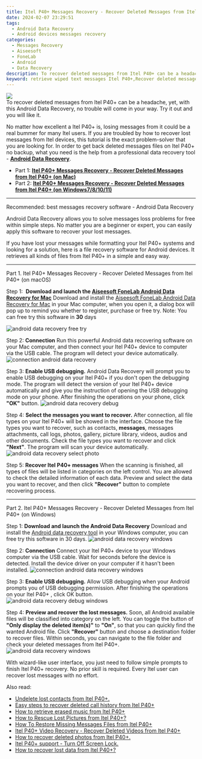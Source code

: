 ```yaml
---
title: Itel P40+ Messages Recovery - Recover Deleted Messages from Itel P40+
date: 2024-02-07 23:29:51
tags: 
  - Android Data Recovery
  - Android devices messages recovery
categories: 
  - Messages Recovery
  - Aiseesoft
  - FoneLab
  - Android
  - Data Recovery
description: To recover deleted messages from Itel P40+ can be a headache, yet, with this Android Data Recovery, no trouble will come in your way. Try it out and you will like it.
keyword: retrieve wiped text messages Itel P40+,Recover deleted messages,retrieve wiped messages Itel P40+,recover lost messages from Itel P40+,undelete messages from Itel P40+,broken Itel P40+ text messages recovery solution,deletes messages of Itel P40+,how to restore your files from Itel P40+,does the Itel P40+ have a backup for deleted messages,recover deleted messages 2018 for Itel P40+,how do i recover messages on Itel P40+,Itel P40+ issues with messages deleted
---
```


<img src="https://img0mobiles.techidaily.com/images/best-assets/devices/itel/itel-p40plus/1.jpg" class="atpl-imgstyle"  />

<div class="atpl-content atpl-for-fonelab-android recover-messages">

<div class="atpl-post-description-part-1">
To recover deleted messages from Itel P40+ can be a headache, yet, with this Android Data Recovery, no trouble will come in your way. Try it out and you will like it.
</div>




<div class="atpl-post-description-part-2">
<div class="tpl-content-sub-paragraph-normal">
  <p>
      No matter how excellent a Itel P40+ is, losing messages from it could be a real bummer for many Itel users. If you are troubled by how to recover lost messages from Itel  devices, this tutorial is the exact problem-solver that you are looking for. In order to get back deleted messages files on Itel P40+ no backup, what you need is the help from a professional data recovery tool - <a href="https://tools.techidaily.com/aiseesoft-android-data-recovery/" target="_blank" rel="noopener"><strong>Android Data Recovery</strong></a>.
  </p>
</div>
</div>

<ul>
  <li>Part 1: <strong><a href="#p1">Itel P40+ Messages Recovery - Recover Deleted Messages from Itel P40+ (on Mac)</a></strong></li>
  <li>Part 2: <strong><a href="#p2">Itel P40+ Messages Recovery - Recover Deleted Messages from Itel P40+ (on Windows7/8/10/11)</a></strong></li>
</ul>

<hr>
<div class="atpl-post-description-part-3">
<div class="tpl-content-sub-paragraph-title">
  Recommended: best messages recovery software - Android Data Recovery
</div>
<div class="tpl-content-sub-paragraph-content">
  <p>
      Android Data Recovery allows you to solve messages loss problems for free within simple steps. No matter you are a beginner or expert, you can easily apply this software to recover your lost messages.
  </p>
  <p>
      If you have lost your messages while formatting your Itel P40+ systems and looking for a solution, here is a file recovery software for Android devices. It retrieves all kinds of files from Itel P40+ in a simple and easy way.
  </p>
</div>
</div>


<!-- Part 1 -->
<a id="p1" name="p1" ></a><hr>

<div>
  <span class="atpl-step-part-style">Part 1. Itel P40+ Messages Recovery - Recover Deleted Messages from Itel P40+ (on macOS)</span>
</div>  

<span class="atpl-stepstyle-a"><span>Step 1: </span></span> <strong>Download and launch the <a href="https://tools.techidaily.com/aiseesoft-android-data-recovery-for-mac/" target="_blank" rel="noopener">Aiseesoft FoneLab Android Data Recovery for Mac</a></strong>
Download and install the <a href="https://tools.techidaily.com/aiseesoft-android-data-recovery-for-mac/" target="_blank" rel="noopener">Aiseesoft FoneLab Android Data Recovery for Mac</a> in your Mac computer, when you open it, a dialog box will pop up to remind you whether to register, purchase or free try.
Note: You can free try this software in <strong>30</strong> days

<img src="https://tools.techidaily.com/images/apps/aiseesoft/android-data-recovery/mac-free-try.png" class="atpl-imgstyle" alt="android data recovery free try" />

<span class="atpl-stepstyle-a"><span>Step 2: </span></span> <strong>Connection</strong>
Run this powerful Android data recovering software on your Mac computer, and then connect your Itel P40+ device to computer via the USB cable. The program will detect your device automatically.
<img src="https://tools.techidaily.com/images/apps/aiseesoft/android-data-recovery/mac-connection-interface.jpg" class="atpl-imgstyle" alt="connection android data recovery" />

<span class="atpl-stepstyle-a"><span>Step 3: </span></span> <strong>Enable USB debugging.</strong>
Android Data Recovery will prompt you to enable USB debugging on your Itel P40+  if you don't open the debugging mode. The program will detect the version of your Itel P40+ device automatically and give you the instruction of opening the USB debugging mode on your phone. After finishing the operations on your phone, click <strong>"OK"</strong> button.
<img src="https://tools.techidaily.com/images/apps/aiseesoft/android-data-recovery/mac-android-usb-debug.jpg"  class="atpl-imgstyle" alt="android data recovery debug" />

<span class="atpl-stepstyle-a"><span>Step 4: </span></span> <strong>Select the messages you want to recover.</strong>
After connection, all file types on your Itel P40+ will be showed in the interface. Choose the file types you want to recover, such as contacts, <strong>messages</strong>, messages attachments, call logs, photos, gallery, picture library, videos, audios and other documents. Check the file types you want to recover and click  <b>"Next"</b>. The program will scan your device automatically.
<img src="https://tools.techidaily.com/images/apps/aiseesoft/android-data-recovery/mac-choose-type-messages.jpg" class="atpl-imgstyle" alt="android data recovery select photo" />

<span class="atpl-stepstyle-a"><span>Step 5: </span></span> <strong>Recover Itel P40+ messages</strong>
When the scanning is finished, all types of files will be listed in categories on the left control. You are allowed to check the detailed information of each data. Preview and select the data you want to recover, and then click <b>"Recover"</b> button to complete recovering process.

<a id="p2" name="p2"></a><hr>

<div class="atpl-step-part-style">Part 2. Itel P40+ Messages Recovery - Recover Deleted Messages from Itel P40+ (on Windows)</div>

<span class="atpl-stepstyle-a"><span>Step 1: </span></span> <strong>Download and launch the Android Data Recovery</strong>
Download and install the <a href="https://tools.techidaily.com/aiseesoft-android-data-recovery-for-win/" target="_blank" rel="noopener">Android data recovery tool</a> in your Windows computer, you can free try this software in 30 days.
<img src="https://tools.techidaily.com/images/apps/aiseesoft/android-data-recovery/win-start-interface.png"  class="atpl-imgstyle" alt="android data recovery windows" />

<span class="atpl-stepstyle-a"><span>Step 2: </span></span> <strong>Connection</strong>
Connect your Itel P40+ device to your Windows computer via the USB cable. Wait for seconds before the device is detected. Install the device driver on your computer if it hasn't been installed.
<img src="https://tools.techidaily.com/images/apps/aiseesoft/android-data-recovery/win-connection-interface.png" class="atpl-imgstyle" alt="connection android data recovery windows" />

<span class="atpl-stepstyle-a"><span>Step 3: </span></span> <strong>Enable USB debugging.</strong>
Allow USB debugging when your Android prompts you of USB debugging permission. After finishing the operations on your Itel P40+ , click OK button.
<img src="https://tools.techidaily.com/images/apps/aiseesoft/android-data-recovery/win-android-usb-debug.png" class="atpl-imgstyle" alt="android data recovery debug windows" />

<span class="atpl-stepstyle-a"><span>Step 4: </span></span> <strong>Preview and recover the lost messages.</strong>
Soon, all Android available files will be classified into category on the left. You can toggle the button of <b>"Only display the deleted item(s)"</b> to <b>"On"</b>, so that you can quickly find the wanted Android file. Click <b>"Recover"</b> button and choose a destination folder to recover files. Within seconds, you can navigate to the file folder and check your deleted messages from Itel P40+.
<img src="https://tools.techidaily.com/images/apps/aiseesoft/android-data-recovery/win-recover-messages.jpg" class="atpl-imgstyle" alt="android data recovery windows" />

<div class="atpl-post-description-part-4">
<div class="tpl-content-sub-paragraph-normal">
  <p>
    With wizard-like user interface, you just need to follow simple prompts to finish Itel P40+ recovery. No prior skill is required. Every Itel user can recover lost messages with no effort.
  </p>
</div>
</div>

<ins class="adsbygoogle"
     style="display:block"
     data-ad-client="ca-pub-7571918770474297"
     data-ad-slot="8358498916"
     data-ad-format="auto"
     data-full-width-responsive="true"></ins>

<span class="atpl-alsoreadstyle">Also read:</span>
<div><ul>
<li><a href="/undelete-lost-contacts-from-itel-p40plus-by-fonelab-android-recover-contacts/" target="_blank" rel="noopener"><u>Undelete lost contacts from Itel P40+.</u></a></li>
<li><a href="/easy-steps-to-recover-deleted-call-history-from-itel-p40plus-by-fonelab-android-recover-call-logs/" target="_blank" rel="noopener"><u>Easy steps to recover deleted call history from Itel P40+</u></a></li>
<li><a href="/how-to-retrieve-erased-music-from-itel-p40plus-by-fonelab-android-recover-music/" target="_blank" rel="noopener"><u>How to retrieve erased music from Itel P40+</u></a></li>
<li><a href="/how-to-rescue-lost-pictures-from-itel-p40plus-by-fonelab-android-recover-pictures/" target="_blank" rel="noopener"><u>How to Rescue Lost Pictures from Itel P40+?</u></a></li>
<li><a href="/how-to-restore-missing-messages-files-from-itel-p40plus-by-fonelab-android-recover-messages/" target="_blank" rel="noopener"><u>How To  Restore Missing Messages Files from Itel P40+</u></a></li>
<li><a href="/itel-p40plus-video-recovery-recover-deleted-videos-from-itel-p40plus-by-fonelab-android-recover-video/" target="_blank" rel="noopener"><u>Itel P40+ Video Recovery - Recover Deleted Videos from Itel P40+</u></a></li>
<li><a href="/how-to-recover-deleted-photos-from-itel-p40plus-by-fonelab-android-recover-photos/" target="_blank" rel="noopener"><u>How to recover deleted photos from Itel P40+.</u></a></li>
<li><a href="/itel-p40plus-support-turn-off-screen-lock-by-drfone-android-unlock-android-unlock/" target="_blank" rel="noopener"><u>Itel P40+ support - Turn Off Screen Lock.</u></a></li>
<li><a href="/how-to-recover-lost-data-from-itel-p40plus-by-fonelab-android-recover-data/" target="_blank" rel="noopener"><u>How to recover lost data from Itel P40+?</u></a></li>
</ul></div>

</div>
